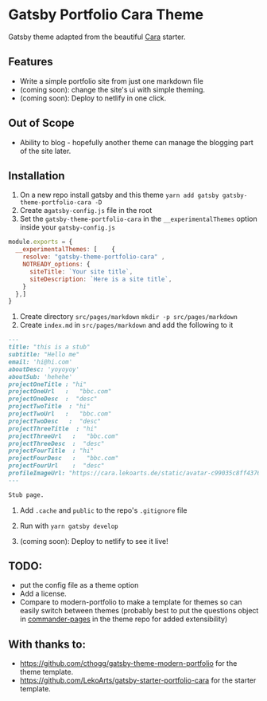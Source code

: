 # Gatsby Portfolio Cara Theme

Gatsby theme adapted from the beautiful [Cara](https://github.com/LekoArts/gatsby-starter-portfolio-cara) starter. 

## Features

- Write a simple portfolio site from just one markdown file
- (coming soon): change the site's ui with simple theming.
- (coming soon): Deploy to netlify in one click.


## Out of Scope
- Ability to blog - hopefully another theme can manage the blogging part of the site later.

## Installation

1. On a new repo install gatsby and this theme `yarn add gatsby gatsby-theme-portfolio-cara -D`
1. Create a`gatsby-config.js` file in the root
1. Set the `gatsby-theme-portfolio-cara` in the `__experimentalThemes` option inside your `gatsby-config.js` 

```js
module.exports = {
  __experimentalThemes: [    {
    resolve: "gatsby-theme-portfolio-cara" ,
    NOTREADY_options: {
      siteTitle: `Your site title`,
      siteDescription: `Here is a site title`,
    }
  },]
}
```
1. Create directory `src/pages/markdown` `mkdir -p src/pages/markdown`
1. Create `index.md` in `src/pages/markdown` and add the following to it

```markdown
---
title: "this is a stub"
subtitle: "Hello me"
email: 'hi@hi.com'
aboutDesc: 'yoyoyoy'
aboutSub: 'hehehe'
projectOneTitle : "hi"          
projectOneUrl   :   "bbc.com"                        
projectOneDesc  :  "desc"                
projectTwoTitle  : "hi"     
projectTwoUrl   :   "bbc.com"
projectTwoDesc   :  "desc"   
projectThreeTitle  : "hi"      
projectThreeUrl   :   "bbc.com"
projectThreeDesc  :  "desc" 
projectFourTitle  : "hi"     
projectFourDesc   :   "bbc.com"
projectFourUrl    :  "desc" 
profileImageUrl: "https://cara.lekoarts.de/static/avatar-c99035c8ff4376bb578c17e597c4baed.jpg"
---

Stub page.

```
1. Add `.cache` and `public` to the repo's `.gitignore` file

1. Run with `yarn gatsby develop`  

1. (coming soon): Deploy to netlify to see it live!

## TODO:

- put the config file as a theme option
- Add a license.
- Compare to modern-portfolio to make a template for themes so can easily switch between themes (probably best to put the questions object in [commander-pages](https://github.com/cthogg/commander-pages) in the theme repo for added extensibility) 

## With thanks to:
-  https://github.com/cthogg/gatsby-theme-modern-portfolio for the theme template.
-  https://github.com/LekoArts/gatsby-starter-portfolio-cara for the starter template.